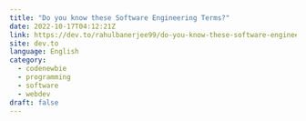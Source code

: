 ```yaml
---
title: "Do you know these Software Engineering Terms?"
date: 2022-10-17T04:12:21Z
link: https://dev.to/rahulbanerjee99/do-you-know-these-software-engineering-terms-156l?utm_medium=RSS&utm_source=news.12bit.vn
site: dev.to
language: English
category:
  - codenewbie
  - programming
  - software
  - webdev
draft: false
---
```

